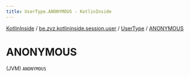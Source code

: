 ```yaml
---
title: UserType.ANONYMOUS - KotlinInside
---
```


[KotlinInside](../../index.html) / [be.zvz.kotlininside.session.user](../index.html) / [UserType](index.html) / [ANONYMOUS](./-a-n-o-n-y-m-o-u-s.html)

# ANONYMOUS

(JVM) `ANONYMOUS`